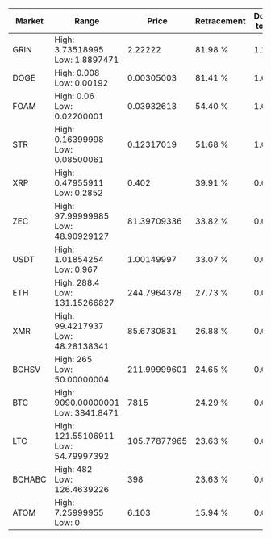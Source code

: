 | Market | Range | Price| Retracement | Doubles to 50% |
| --- | --- | --- | --- | --- |
| GRIN | High: 3.73518995<br />Low: 1.8897471 | 2.22222 | 81.98 % | 1.27 |
| DOGE | High: 0.008<br />Low: 0.00192 | 0.00305003 | 81.41 % | 1.63 |
| FOAM | High: 0.06<br />Low: 0.02200001 | 0.03932613 | 54.40 % | 1.04 |
| STR | High: 0.16399998<br />Low: 0.08500061 | 0.12317019 | 51.68 % | 1.01 |
| XRP | High: 0.47955911<br />Low: 0.2852 | 0.402 | 39.91 % | 0.00 |
| ZEC | High: 97.99999985<br />Low: 48.90929127 | 81.39709336 | 33.82 % | 0.00 |
| USDT | High: 1.01854254<br />Low: 0.967 | 1.00149997 | 33.07 % | 0.00 |
| ETH | High: 288.4<br />Low: 131.15266827 | 244.7964378 | 27.73 % | 0.00 |
| XMR | High: 99.4217937<br />Low: 48.28138341 | 85.6730831 | 26.88 % | 0.00 |
| BCHSV | High: 265<br />Low: 50.00000004 | 211.99999601 | 24.65 % | 0.00 |
| BTC | High: 9090.00000001<br />Low: 3841.8471 | 7815 | 24.29 % | 0.00 |
| LTC | High: 121.55106911<br />Low: 54.79997392 | 105.77877965 | 23.63 % | 0.00 |
| BCHABC | High: 482<br />Low: 126.4639226 | 398 | 23.63 % | 0.00 |
| ATOM | High: 7.25999955<br />Low: 0 | 6.103 | 15.94 % | 0.00 |
